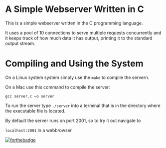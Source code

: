 # A Simple Webserver Written in C

This is a simple webserver written in the C programming language.

It uses a pool of 10 connections to serve multiple requests concurrently and it keeps track of how much data it has output, printing it to the standard output stream.


# Compiling and Using the System


On a Linux system system simply use the `make` to compile the servern.

On a Mac use this command to compile the server:

`gcc server.c –o server`

To run the server type `./server` into a terminal that is in the directory where the executable file is located.

By default the server runs on port 2001, so to try it out navigate to

`localhost:2001` in a webbrowser

[![forthebadge](https://forthebadge.com/images/badges/made-with-c.svg)](https://forthebadge.com)
